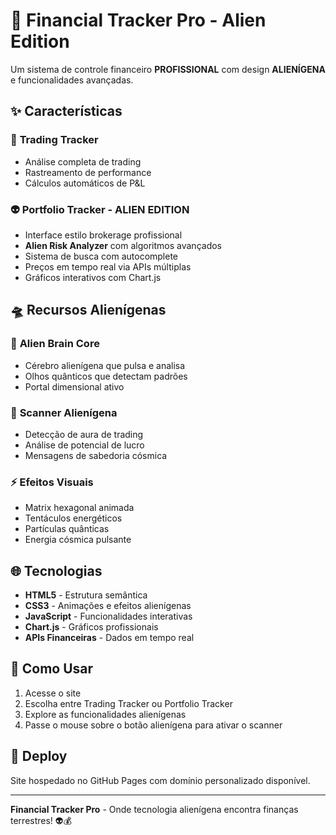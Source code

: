 # 🚀 Financial Tracker Pro - Alien Edition

Um sistema de controle financeiro **PROFISSIONAL** com design **ALIENÍGENA** e funcionalidades avançadas.

## ✨ Características

### 🎯 **Trading Tracker**
- Análise completa de trading
- Rastreamento de performance
- Cálculos automáticos de P&L

### 👽 **Portfolio Tracker - ALIEN EDITION**
- Interface estilo brokerage profissional
- **Alien Risk Analyzer** com algoritmos avançados
- Sistema de busca com autocomplete
- Preços em tempo real via APIs múltiplas
- Gráficos interativos com Chart.js

## 🛸 **Recursos Alienígenas**

### 🧠 **Alien Brain Core**
- Cérebro alienígena que pulsa e analisa
- Olhos quânticos que detectam padrões
- Portal dimensional ativo

### 🔮 **Scanner Alienígena**
- Detecção de aura de trading
- Análise de potencial de lucro
- Mensagens de sabedoria cósmica

### ⚡ **Efeitos Visuais**
- Matrix hexagonal animada
- Tentáculos energéticos
- Partículas quânticas
- Energia cósmica pulsante

## 🌐 **Tecnologias**

- **HTML5** - Estrutura semântica
- **CSS3** - Animações e efeitos alienígenas
- **JavaScript** - Funcionalidades interativas
- **Chart.js** - Gráficos profissionais
- **APIs Financeiras** - Dados em tempo real

## 🚀 **Como Usar**

1. Acesse o site
2. Escolha entre Trading Tracker ou Portfolio Tracker
3. Explore as funcionalidades alienígenas
4. Passe o mouse sobre o botão alienígena para ativar o scanner

## 💎 **Deploy**

Site hospedado no GitHub Pages com domínio personalizado disponível.

---

**Financial Tracker Pro** - Onde tecnologia alienígena encontra finanças terrestres! 👽💰
